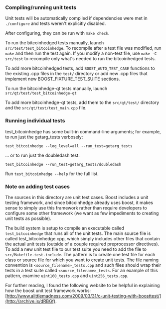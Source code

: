 ### Compiling/running unit tests

Unit tests will be automatically compiled if dependencies were met in `./configure`
and tests weren't explicitly disabled.

After configuring, they can be run with `make check`.

To run the bitcoinhedged tests manually, launch `src/test/test_bitcoinhedge`. To recompile
after a test file was modified, run `make` and then run the test again. If you
modify a non-test file, use `make -C src/test` to recompile only what's needed
to run the bitcoinhedged tests.

To add more bitcoinhedged tests, add `BOOST_AUTO_TEST_CASE` functions to the existing
.cpp files in the `test/` directory or add new .cpp files that
implement new BOOST_FIXTURE_TEST_SUITE sections.

To run the bitcoinhedge-qt tests manually, launch `src/qt/test/test_bitcoinhedge-qt`

To add more bitcoinhedge-qt tests, add them to the `src/qt/test/` directory and
the `src/qt/test/test_main.cpp` file.

### Running individual tests

test_bitcoinhedge has some built-in command-line arguments; for
example, to run just the getarg_tests verbosely:

    test_bitcoinhedge --log_level=all --run_test=getarg_tests

... or to run just the doubledash test:

    test_bitcoinhedge --run_test=getarg_tests/doubledash

Run `test_bitcoinhedge --help` for the full list.

### Note on adding test cases

The sources in this directory are unit test cases.  Boost includes a
unit testing framework, and since bitcoinhedge already uses boost, it makes
sense to simply use this framework rather than require developers to
configure some other framework (we want as few impediments to creating
unit tests as possible).

The build system is setup to compile an executable called `test_bitcoinhedge`
that runs all of the unit tests.  The main source file is called
test_bitcoinhedge.cpp, which simply includes other files that contain the
actual unit tests (outside of a couple required preprocessor
directives). To add a new unit test file to our test suite you need
to add the file to `src/Makefile.test.include`. The pattern is to
create one test file for each class or source file for which you want
to create unit tests.  The file naming convention is
`<source_filename>_tests.cpp` and such files should wrap their tests
in a test suite called `<source_filename>_tests`.  For an example of
this pattern, examine `uint160_tests.cpp` and `uint256_tests.cpp`.

For further reading, I found the following website to be helpful in
explaining how the boost unit test framework works:
[http://www.alittlemadness.com/2009/03/31/c-unit-testing-with-boosttest/](http://archive.is/dRBGf).
